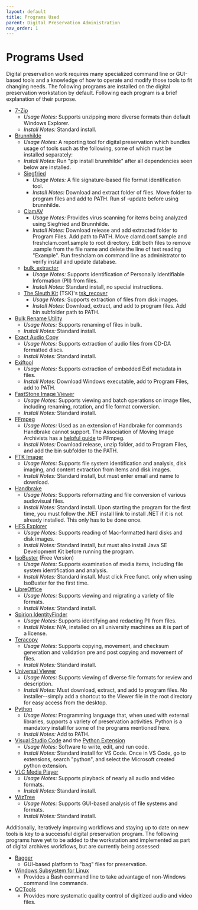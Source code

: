```yaml
---
layout: default
title: Programs Used
parent: Digital Preservation Administration
nav_order: 1
---
```


# Programs Used

Digital preservation work requires many specialized command line or GUI-based tools and a knowledge of how to operate and modify those tools to fit changing needs. The following programs are installed on the digital preservation workstation by default. Following each program is a brief explanation of their purpose.  

- [7-Zip](https://www.7-zip.org/) 
    - _Usage Notes:_ Supports unzipping more diverse formats than default Windows Explorer.
    - _Install Notes:_ Standard install.   
- [Brunnhilde](https://github.com/tw4l/brunnhilde)
    - _Usage Notes:_ A reporting tool for digital preservation which bundles usage of tools such as the following, some of which must be installed separately:   
    - _Install Notes:_ Run "pip install brunnhilde" after all dependencies seen below are installed.
    - [Siegfried](https://www.itforarchivists.com/siegfried/)   
        - _Usage Notes:_ A file signature-based file format identification tool. 
        - _Install Notes:_ Download and extract folder of files. Move folder to program files and add to PATH. Run sf -update before using brunnhilde.
    - [ClamAV](https://www.clamav.net/)   
        - _Usage Notes:_ Provides virus scanning for items being analyzed using Siegfried and Brunnhilde.
        - _Install Notes:_ Download release and add extracted folder to Program Files. Add path to PATH. Move clamd.conf.sample and freshclam.conf.sample to root directory. Edit both files to remove .sample from the file name and delete the line of text reading "Example". Run freshclam on command line as administrator to verify install and update database.
    - [bulk_extractor](https://github.com/simsong/bulk_extractor)   
        - _Usage Notes:_ Supports identification of Personally Identifiable Information (PII) from files. 
        - _Install Notes:_ Standard install, no special instructions. 
    - [The Sleuth Kit](https://www.sleuthkit.org/) (TSK)'s [tsk_recover](http://www.sleuthkit.org/sleuthkit/man/tsk_recover.html) 
        - _Usage Notes:_ Supports extraction of files from disk images.  
        - _Install Notes:_ Download, extract, and add to program files. Add bin subfolder path to PATH.
- [Bulk Rename Utility](https://www.bulkrenameutility.co.uk/)  
    - _Usage Notes:_ Supports renaming of files in bulk.
    - _Install Notes:_ Standard install.
- [Exact Audio Copy](https://www.exactaudiocopy.de/)   
    - _Usage Notes:_ Supports extraction of audio files from CD-DA formatted discs.
    - _Install Notes:_ Standard install.
- [Exiftool](https://exiftool.org/)      
    - _Usage Notes:_ Supports extraction of embedded Exif metadata in files.  
    - _Install Notes:_ Download Windows executable, add to Program Files, add to PATH.
- [FastStone Image Viewer](https://www.faststone.org/) 
    - _Usage Notes:_ Supports viewing and batch operations on image files, including renaming, rotation, and file format conversion.  
    - _Install Notes:_ Standard install.
- [FFmpeg](https://ffmpeg.org/)  
    - _Usage Notes:_ Used as an extension of Handbrake for commands Handbrake cannot support. The Association of Moving Image Archivists has a [helpful guide](https://amiaopensource.github.io/ffmprovisr/) to FFmpeg.
    - _Install Notes:_ Download release, unzip folder, add to Program Files, and add the bin subfolder to the PATH.  
- [FTK Imager](https://www.exterro.com/ftk-imager#:~:text=FTK%C2%AE%20Imager%20is%20a,(FTK%C2%AE)%20is%20warranted.)
    - _Usage Notes:_ Supports file system identification and analysis, disk imaging, and content extraction from items and disk images.  
    - _Install Notes:_ Standard install, but must enter email and name to download.
- [Handbrake](https://handbrake.fr/) 
    - _Usage Notes:_ Supports reformatting and file conversion of various audiovisual files.  
    - _Install Notes:_ Standard install. Upon starting the program for the first time, you must follow the .NET install link to install .NET if it is not already installed. This only has to be done once.
- [HFS Explorer](https://www.catacombae.org/hfsexplorer/) 
    - _Usage Notes:_ Supports reading of Mac-formatted hard disks and disk images.
    - _Install Notes:_ Standard install, but must also install Java SE Development Kit before running the program.
- [IsoBuster](https://www.isobuster.com/) (Free Version) 
    - _Usage Notes:_ Supports examination of media items, including file system identification and analysis.  
    - _Install Notes:_ Standard install. Must click Free funct. only when using IsoBuster for the first time.
- [LibreOffice](https://www.libreoffice.org/)
    - _Usage Notes:_ Supports viewing and migrating a variety of file formats.
    - _Install Notes:_ Standard install.
- [Spirion IdentityFinder](https://www.spirion.com/) 
    - _Usage Notes:_ Supports identifying and redacting PII from files.
    - _Install Notes:_ N/A, installed on all university machines as it is part of a license. 
- [Teracopy](https://www.codesector.com/teracopy)   
    - _Usage Notes:_ Supports copying, movement, and checksum generation and validation pre and post copying and movement of files. 
    - _Install Notes:_ Standard install.
- [Universal Viewer](https://uvviewsoft.com/uviewer/download.htm) 
    - _Usage Notes:_ Supports viewing of diverse file formats for review and description.
    - _Install Notes:_ Must download, extract, and add to program files. No installer--simply add a shortcut to the Viewer file in the root directory for easy access from the desktop.
- [Python](https://www.python.org/)
    - _Usage Notes:_ Programming language that, when used with external libraries, supports a variety of preservation activities. Python is a mandatory install for some of the programs mentioned here.
    - _Install Notes:_ Add to PATH.
- [Visual Studio Code](https://code.visualstudio.com/) and the [Python Extension](https://marketplace.visualstudio.com/items?itemName=ms-python.python)
    - _Usage Notes:_ Software to write, edit, and run code.
    - _Install Notes:_ Standard install for VS Code. Once in VS Code, go to extensions, search "python", and select the Microsoft created python extension.
- [VLC Media Player](https://www.videolan.org/)
    - _Usage Notes:_ Supports playback of nearly all audio and video formats.
    - _Install Notes:_ Standard install.
- [WizTree](https://diskanalyzer.com/) 
    - _Usage Notes:_ Supports GUI-based analysis of file systems and formats. 
    - _Install Notes:_ Standard install.

Additionally, iteratively improving workflows and staying up to date on new tools is key to a successful digital preservation program. The following programs have yet to be added to the workstation and implemented as part of digital archives workflows, but are currently being assessed:  

- [Bagger](https://github.com/LibraryOfCongress/bagger) 
    - GUI-based platform to “bag” files for preservation. 
- [Windows Subsystem for Linux](https://ubuntu.com/wsl) 
    - Provides a Bash command line to take advantage of non-Windows command line commands.  
- [QCTools](https://mediaarea.net/QCTools)   
    - Provides more systematic quality control of digitized audio and video files.  

